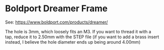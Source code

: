 # Boldport Dreamer Frame

See: https://www.boldport.com/products/dreamer/

The hole is 3mm, which loosely fits an M3. If you want to thread it with a tap, reduce it to 2.50mm with the STEP file (if you want to add a brass insert instead, I believe the hole diameter ends up being around 4.00mm)
